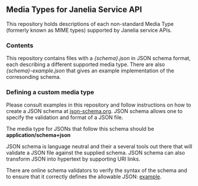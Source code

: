 ## Media Types for Janelia Service API

This repository holds descriptions of each non-standard Media Type (formerly known as MIME types)
supported by Janelia service APIs.  

### Contents

This repository contains files with a *{schema}.json* in JSON schema format, each describing
a different supported media type.  There are also *{schema}-example.json* that gives an example
implementation of the corresonding schema.

### Defining a custom media type

Please consult examples in this repository and follow instructions on how to create
a JSON schema at [json-schema.org](http://www.json-schema.org).  JSON schema allows
one to specify the validation and format of a JSON file.

The media type for JSONs that follow this schema should be **application/schema+json**

JSON schema is language neutral and their a several tools out there that will validate
a JSON file against the supplied schema.  JSON schema can also transform JSON into
hypertext by supporting URI links.

There are online schema validators to verify the syntax of the schema
and to ensure that it correctly defines the allowable JSON:
[example](http://json-schema-validator.herokuapp.com/).
